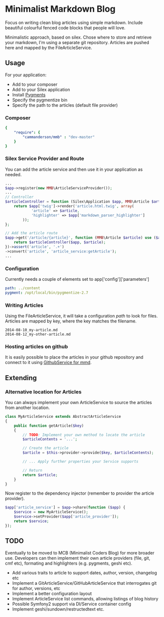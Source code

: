 # Minimalist Markdown Blog

Focus on writing clean blog articles using simple markdown. Include beautiful colourful fenced code blocks that people
will love.

Minimalistic approach, based on silex. Chose where to store and retrieve your markdown, I'm using a separate git
repository. Articles are pushed here and mapped by the FileArticleService.

## Usage

For your application:

* Add to your composer
* Add to your Silex application
* Install [Pygments](http://pygments.org/download/)
* Specify the pygmentize bin
* Specify the path to the articles (default file provider)

### Composer

```yaml
{
    "require": {
        "cammanderson/mmb" : "dev-master"
    }
}
```


### Silex Service Provider and Route

You can add the article service and then use it in your application as needed.

```php
...
$app->register(new MMB\ArticleServiceProvider());
...
// Controller
$articleController = function (Silex\Application $app, MMB\Article $article) {
    return $app['twig']->render('article.html.twig', array(
            'article' => $article,
            'highlighter' => $app['markdown_parser_highlighter']
        ));
};

// Add the article route
$app->get('/article/{article}', function (MMB\Article $article) use ($app, $articleController) {
    return $articleController($app, $article);
})->assert('article', '.+')
->convert('article', 'article_service:getArticle');
...
```

### Configuration

Currently needs a couple of elements set to app['config']['parameters']

```yaml
path: ../content
pygment: /opt/local/bin/pygmentize-2.7
```

### Writing Articles

Using the FileArticleService, it will take a configuration _path_ to look for files. Articles are mapped by key, where
the key matches the filename.

    2014-08-10_my-article.md
    2014-08-12_my-other-article.md

### Hosting articles on github

It is easily possible to place the articles in your github repository and connect to it using [GithubService for mmd](https://github.com/cammanderson/mmb-github).

## Extending

### Alternative location for Articles

You can always implement your own ArticleService to source the articles from another location.

```php
class MyArticleService extends AbstractArticleService
{
    public function getArticle($key)
    {
        // TODO: Implement your own method to locate the article
        $articleContents = '...';

        // Create the article
        $article = $this->provider->provide($key, $articleContents);

        // ... Apply further properties your Service supports

        // Return
        return $article;
    }
}
```

Now register to the dependency injector (remember to provider the article provider).

```php
$app['article_service'] = $app->share(function ($app) {
    $service = new MyArticleService();
    $service->setProvider($app['article_provider']);
    return $service;
});
```

## TODO

Eventually to be moved to MCB (Minimalist Coders Blog) for more broader use. Developers can then implement their
own article providers (file, git, cmf etc), formating and highlighters (e.g. pygments, geshi etc).

- Add various traits to article to support dates, author, version, changelog etc
- Implement a GitArticleService/GitHubArticleService that interrogates git for author, versions, etc
- Implement a better configuration layout
- Implement ArticleService list commands, allowing listings of blog history
- Possible Symfony2 support via DI/Service container config
- Implement geshi/sundown/restructedtext etc.

